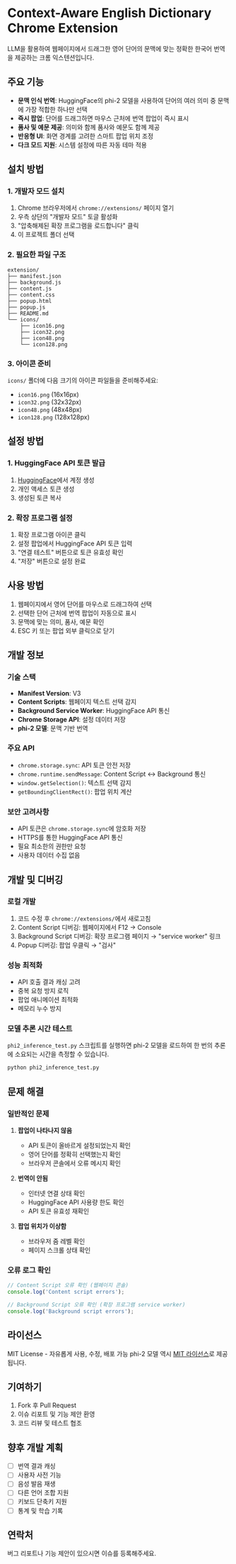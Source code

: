 # Context-Aware English Dictionary Chrome Extension

LLM을 활용하여 웹페이지에서 드래그한 영어 단어의 문맥에 맞는 정확한 한국어 번역을 제공하는 크롬 익스텐션입니다.

## 주요 기능

- **문맥 인식 번역**: HuggingFace의 phi-2 모델을 사용하여 단어의 여러 의미 중 문맥에 가장 적합한 하나만 선택
- **즉시 팝업**: 단어를 드래그하면 마우스 근처에 번역 팝업이 즉시 표시
- **품사 및 예문 제공**: 의미와 함께 품사와 예문도 함께 제공
- **반응형 UI**: 화면 경계를 고려한 스마트 팝업 위치 조정
- **다크 모드 지원**: 시스템 설정에 따른 자동 테마 적용

## 설치 방법

### 1. 개발자 모드 설치

1. Chrome 브라우저에서 `chrome://extensions/` 페이지 열기
2. 우측 상단의 "개발자 모드" 토글 활성화
3. "압축해제된 확장 프로그램을 로드합니다" 클릭
4. 이 프로젝트 폴더 선택

### 2. 필요한 파일 구조

```
extension/
├── manifest.json
├── background.js
├── content.js
├── content.css
├── popup.html
├── popup.js
├── README.md
└── icons/
    ├── icon16.png
    ├── icon32.png
    ├── icon48.png
    └── icon128.png
```

### 3. 아이콘 준비

`icons/` 폴더에 다음 크기의 아이콘 파일들을 준비해주세요:
- `icon16.png` (16x16px)
- `icon32.png` (32x32px)
- `icon48.png` (48x48px)
- `icon128.png` (128x128px)

## 설정 방법

### 1. HuggingFace API 토큰 발급

1. [HuggingFace](https://huggingface.co/)에서 계정 생성
2. 개인 액세스 토큰 생성
3. 생성된 토큰 복사

### 2. 확장 프로그램 설정

1. 확장 프로그램 아이콘 클릭
2. 설정 팝업에서 HuggingFace API 토큰 입력
3. "연결 테스트" 버튼으로 토큰 유효성 확인
4. "저장" 버튼으로 설정 완료

## 사용 방법

1. 웹페이지에서 영어 단어를 마우스로 드래그하여 선택
2. 선택한 단어 근처에 번역 팝업이 자동으로 표시
3. 문맥에 맞는 의미, 품사, 예문 확인
4. ESC 키 또는 팝업 외부 클릭으로 닫기

## 개발 정보

### 기술 스택

- **Manifest Version**: V3
- **Content Scripts**: 웹페이지 텍스트 선택 감지
- **Background Service Worker**: HuggingFace API 통신
- **Chrome Storage API**: 설정 데이터 저장
- **phi-2 모델**: 문맥 기반 번역

### 주요 API

- `chrome.storage.sync`: API 토큰 안전 저장
- `chrome.runtime.sendMessage`: Content Script ↔ Background 통신
- `window.getSelection()`: 텍스트 선택 감지
- `getBoundingClientRect()`: 팝업 위치 계산

### 보안 고려사항

- API 토큰은 `chrome.storage.sync`에 암호화 저장
- HTTPS를 통한 HuggingFace API 통신
- 필요 최소한의 권한만 요청
- 사용자 데이터 수집 없음

## 개발 및 디버깅

### 로컬 개발

1. 코드 수정 후 `chrome://extensions/`에서 새로고침
2. Content Script 디버깅: 웹페이지에서 F12 → Console
3. Background Script 디버깅: 확장 프로그램 페이지 → "service worker" 링크
4. Popup 디버깅: 팝업 우클릭 → "검사"

### 성능 최적화

- API 호출 결과 캐싱 고려
- 중복 요청 방지 로직
- 팝업 애니메이션 최적화
- 메모리 누수 방지

### 모델 추론 시간 테스트

`phi2_inference_test.py` 스크립트를 실행하면 phi-2 모델을 로드하여 한 번의
추론에 소요되는 시간을 측정할 수 있습니다.

```bash
python phi2_inference_test.py
```

## 문제 해결

### 일반적인 문제

1. **팝업이 나타나지 않음**
   - API 토큰이 올바르게 설정되었는지 확인
   - 영어 단어를 정확히 선택했는지 확인
   - 브라우저 콘솔에서 오류 메시지 확인

2. **번역이 안됨**
   - 인터넷 연결 상태 확인
   - HuggingFace API 사용량 한도 확인
   - API 토큰 유효성 재확인

3. **팝업 위치가 이상함**
   - 브라우저 줌 레벨 확인
   - 페이지 스크롤 상태 확인

### 오류 로그 확인

```javascript
// Content Script 오류 확인 (웹페이지 콘솔)
console.log('Content script errors');

// Background Script 오류 확인 (확장 프로그램 service worker)
console.log('Background script errors');
```

## 라이선스

MIT License - 자유롭게 사용, 수정, 배포 가능
phi-2 모델 역시 [MIT 라이선스](https://github.com/microsoft/phi-2)로 제공됩니다.

## 기여하기

1. Fork 후 Pull Request
2. 이슈 리포트 및 기능 제안 환영
3. 코드 리뷰 및 테스트 협조

## 향후 개발 계획

- [ ] 번역 결과 캐싱
- [ ] 사용자 사전 기능
- [ ] 음성 발음 재생
- [ ] 다른 언어 조합 지원
- [ ] 키보드 단축키 지원
- [ ] 통계 및 학습 기록

## 연락처

버그 리포트나 기능 제안이 있으시면 이슈를 등록해주세요.